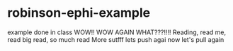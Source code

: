 # robinson-ephi-example
example done in class
WOW!!
WOW AGAIN WHAT???!!!!
Reading, read me, read big read, so much read
More sutfff lets push agai
now let's pull again
